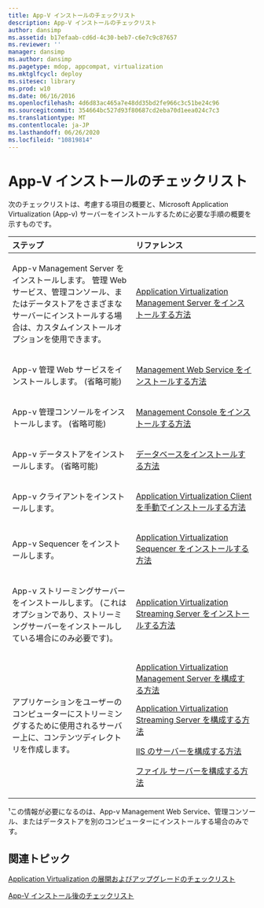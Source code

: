 ```yaml
---
title: App-V インストールのチェックリスト
description: App-V インストールのチェックリスト
author: dansimp
ms.assetid: b17efaab-cd6d-4c30-beb7-c6e7c9c87657
ms.reviewer: ''
manager: dansimp
ms.author: dansimp
ms.pagetype: mdop, appcompat, virtualization
ms.mktglfcycl: deploy
ms.sitesec: library
ms.prod: w10
ms.date: 06/16/2016
ms.openlocfilehash: 4d6d83ac465a7e48dd35bd2fe966c3c51be24c96
ms.sourcegitcommit: 354664bc527d93f80687cd2eba70d1eea024c7c3
ms.translationtype: MT
ms.contentlocale: ja-JP
ms.lasthandoff: 06/26/2020
ms.locfileid: "10819814"
---
```

# App-V インストールのチェックリスト


次のチェックリストは、考慮する項目の概要と、Microsoft Application Virtualization (App-v) サーバーをインストールするために必要な手順の概要を示すものです。

<table>
<colgroup>
<col width="50%" />
<col width="50%" />
</colgroup>
<thead>
<tr class="header">
<th align="left">ステップ</th>
<th align="left">リファレンス</th>
</tr>
</thead>
<tbody>
<tr class="odd">
<td align="left"><p>App-v Management Server をインストールします。 管理 Web サービス、管理コンソール、またはデータストアをさまざまなサーバーにインストールする場合は、カスタムインストールオプションを使用できます。</p></td>
<td align="left"><p><a href="how-to-install-application-virtualization-management-server.md" data-raw-source="[How to Install Application Virtualization Management Server](how-to-install-application-virtualization-management-server.md)">Application Virtualization Management Server をインストールする方法</a></p></td>
</tr>
<tr class="even">
<td align="left"><p>App-v 管理 Web サービスをインストールします。 (省略可能)</p></td>
<td align="left"><p><a href="how-to-install-the-management-web-service.md" data-raw-source="[How to Install the Management Web Service](how-to-install-the-management-web-service.md)">Management Web Service をインストールする方法</a></p></td>
</tr>
<tr class="odd">
<td align="left"><p>App-v 管理コンソールをインストールします。 (省略可能)</p></td>
<td align="left"><p><a href="how-to-install-the-management-console.md" data-raw-source="[How to Install the Management Console](how-to-install-the-management-console.md)">Management Console をインストールする方法</a></p></td>
</tr>
<tr class="even">
<td align="left"><p>App-v データストアをインストールします。 (省略可能)</p></td>
<td align="left"><p><a href="how-to-install-a-database.md" data-raw-source="[How to Install a Database](how-to-install-a-database.md)">データベースをインストールする方法</a></p></td>
</tr>
<tr class="odd">
<td align="left"><p>App-v クライアントをインストールします。</p></td>
<td align="left"><p><a href="how-to-manually-install-the-application-virtualization-client.md" data-raw-source="[How to Manually Install the Application Virtualization Client](how-to-manually-install-the-application-virtualization-client.md)">Application Virtualization Client を手動でインストールする方法</a></p></td>
</tr>
<tr class="even">
<td align="left"><p>App-v Sequencer をインストールします。</p></td>
<td align="left"><p><a href="how-to-install-the-application-virtualization-sequencer.md" data-raw-source="[How to Install the Application Virtualization Sequencer](how-to-install-the-application-virtualization-sequencer.md)">Application Virtualization Sequencer をインストールする方法</a></p></td>
</tr>
<tr class="odd">
<td align="left"><p>App-v ストリーミングサーバーをインストールします。 (これはオプションであり、ストリーミングサーバーをインストールしている場合にのみ必要です)。</p></td>
<td align="left"><p><a href="how-to-install-the-application-virtualization-streaming-server.md" data-raw-source="[How to Install the Application Virtualization Streaming Server](how-to-install-the-application-virtualization-streaming-server.md)">Application Virtualization Streaming Server をインストールする方法</a></p></td>
</tr>
<tr class="even">
<td align="left"><p>アプリケーションをユーザーのコンピューターにストリーミングするために使用されるサーバー上に、コンテンツディレクトリを作成します。</p></td>
<td align="left"><p><a href="how-to-configure-the-application-virtualization-management-servers.md" data-raw-source="[How to Configure the Application Virtualization Management Servers](how-to-configure-the-application-virtualization-management-servers.md)">Application Virtualization Management Server を構成する方法</a></p>
<p><a href="how-to-configure-the-application-virtualization-streaming-servers.md" data-raw-source="[How to Configure the Application Virtualization Streaming Servers](how-to-configure-the-application-virtualization-streaming-servers.md)">Application Virtualization Streaming Server を構成する方法</a></p>
<p><a href="how-to-configure-the-server-for-iis.md" data-raw-source="[How to Configure the Server for IIS](how-to-configure-the-server-for-iis.md)">IIS のサーバーを構成する方法</a></p>
<p><a href="how-to-configure-the-file-server.md" data-raw-source="[How to Configure the File Server](how-to-configure-the-file-server.md)">ファイル サーバーを構成する方法</a></p></td>
</tr>
</tbody>
</table>

 

¹この情報が必要になるのは、App-v Management Web Service、管理コンソール、またはデータストアを別のコンピューターにインストールする場合のみです。

## 関連トピック


[Application Virtualization の展開およびアップグレードのチェックリスト](application-virtualization-deployment-and-upgrade-checklists.md)

[App-V インストール後のチェックリスト](app-v-postinstallation-checklist.md)

 

 





